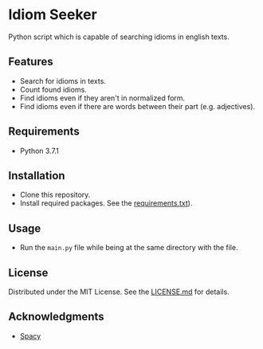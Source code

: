 # Idiom Seeker

Python script which is capable of searching idioms in english texts.

## Features

- Search for idioms in texts.
- Count found idioms.
- Find idioms even if they aren't in normalized form.
- Find idioms even if there are words between their part (e.g. adjectives).

## Requirements

- Python 3.7.1

## Installation

- Clone this repository.
- Install required packages. See the [requirements.txt](requirements.txt)).

## Usage

- Run the `main.py` file while being at the same directory with the file.

## License

Distributed under the MIT License. See the [LICENSE.md](LICENSE.md) for details.

## Acknowledgments

- [Spacy](https://github.com/explosion/spaCy)
